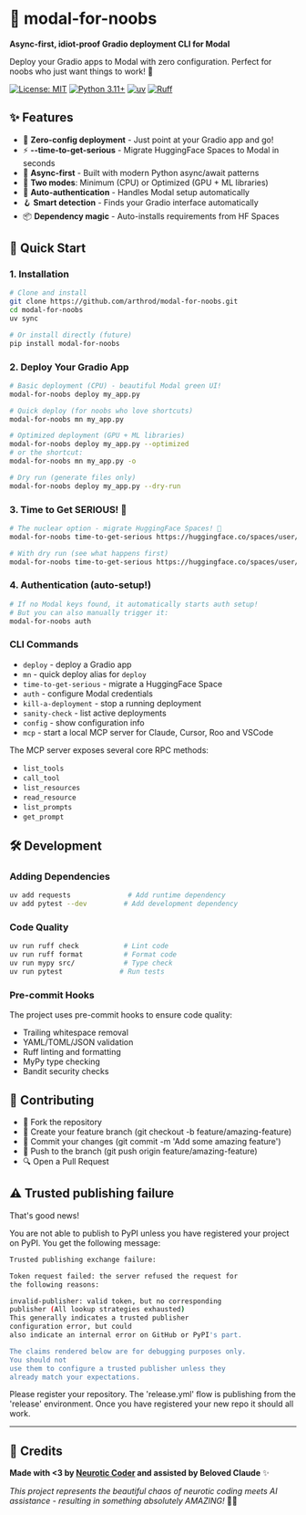 # 🚀 modal-for-noobs

**Async-first, idiot-proof Gradio deployment CLI for Modal**

Deploy your Gradio apps to Modal with zero configuration. Perfect for noobs who just want things to work! 🎯

[![License: MIT](https://img.shields.io/badge/License-MIT-yellow.svg)](LICENSE)
[![Python 3.11+](https://img.shields.io/badge/python-3.11+-blue.svg)](https://www.python.org/downloads/)
[![uv](https://img.shields.io/endpoint?url=https://raw.githubusercontent.com/astral-sh/uv/main/assets/badge/v0.json)](https://github.com/astral-sh/uv)
[![Ruff](https://img.shields.io/endpoint?url=https://raw.githubusercontent.com/astral-sh/ruff/main/assets/badge/v2.json)](https://github.com/astral-sh/ruff)

## ✨ Features

- 🚀 **Zero-config deployment** - Just point at your Gradio app and go!
- ⚡ **--time-to-get-serious** - Migrate HuggingFace Spaces to Modal in seconds
- 🔄 **Async-first** - Built with modern Python async/await patterns
- 🎯 **Two modes**: Minimum (CPU) or Optimized (GPU + ML libraries)
- 🔐 **Auto-authentication** - Handles Modal setup automatically
- 🪝 **Smart detection** - Finds your Gradio interface automatically
- 📦 **Dependency magic** - Auto-installs requirements from HF Spaces

## 🚀 Quick Start

### 1. Installation

```bash
# Clone and install
git clone https://github.com/arthrod/modal-for-noobs.git
cd modal-for-noobs
uv sync

# Or install directly (future)
pip install modal-for-noobs
```

### 2. Deploy Your Gradio App

```bash
# Basic deployment (CPU) - beautiful Modal green UI!
modal-for-noobs deploy my_app.py

# Quick deploy (for noobs who love shortcuts)
modal-for-noobs mn my_app.py

# Optimized deployment (GPU + ML libraries)
modal-for-noobs deploy my_app.py --optimized
# or the shortcut:
modal-for-noobs mn my_app.py -o

# Dry run (generate files only)
modal-for-noobs deploy my_app.py --dry-run
```

### 3. Time to Get SERIOUS! 💪

```bash
# The nuclear option - migrate HuggingFace Spaces! 🚀
modal-for-noobs time-to-get-serious https://huggingface.co/spaces/user/space-name

# With dry run (see what happens first)
modal-for-noobs time-to-get-serious https://huggingface.co/spaces/user/space-name --dry-run
```

### 4. Authentication (auto-setup!)

```bash
# If no Modal keys found, it automatically starts auth setup! 
# But you can also manually trigger it:
modal-for-noobs auth
```

### CLI Commands

- `deploy` - deploy a Gradio app
- `mn` - quick deploy alias for `deploy`
- `time-to-get-serious` - migrate a HuggingFace Space
- `auth` - configure Modal credentials
- `kill-a-deployment` - stop a running deployment
- `sanity-check` - list active deployments
- `config` - show configuration info
- `mcp` - start a local MCP server for Claude, Cursor, Roo and VSCode

The MCP server exposes several core RPC methods:

- `list_tools`
- `call_tool`
- `list_resources`
- `read_resource`
- `list_prompts`
- `get_prompt`

## 🛠️ Development

### Adding Dependencies

```bash
uv add requests              # Add runtime dependency
uv add pytest --dev         # Add development dependency
```

### Code Quality

```bash
uv run ruff check           # Lint code
uv run ruff format          # Format code
uv run mypy src/            # Type check
uv run pytest              # Run tests
```

### Pre-commit Hooks

The project uses pre-commit hooks to ensure code quality:

- Trailing whitespace removal
- YAML/TOML/JSON validation
- Ruff linting and formatting
- MyPy type checking
- Bandit security checks

## 👥 Contributing

- 🍴 Fork the repository
- 🌿 Create your feature branch (git checkout -b feature/amazing-feature)
- 💾 Commit your changes (git commit -m 'Add some amazing feature')
- 🚢 Push to the branch (git push origin feature/amazing-feature)
- 🔍 Open a Pull Request

## ⚠️ Trusted publishing failure

That's good news!

You are not able to publish to PyPI unless you have registered your project
on PyPI. You get the following message:

```bash
Trusted publishing exchange failure:

Token request failed: the server refused the request for
the following reasons:

invalid-publisher: valid token, but no corresponding
publisher (All lookup strategies exhausted)
This generally indicates a trusted publisher
configuration error, but could
also indicate an internal error on GitHub or PyPI's part.

The claims rendered below are for debugging purposes only.
You should not
use them to configure a trusted publisher unless they
already match your expectations.
```

Please register your repository. The 'release.yml' flow is
publishing from the 'release' environment. Once you have
registered your new repo it should all work.

---

## 💚 Credits

**Made with <3 by [Neurotic Coder](https://github.com/arthrod) and assisted by Beloved Claude** ✨

*This project represents the beautiful chaos of neurotic coding meets AI assistance - resulting in something absolutely AMAZING!* 🚀💚
